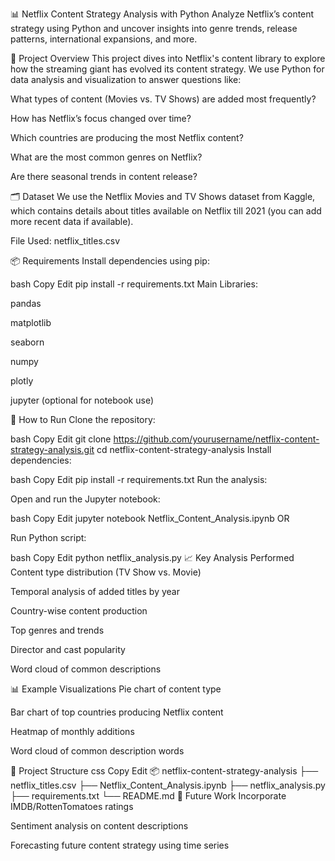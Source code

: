 📊 Netflix Content Strategy Analysis with Python
Analyze Netflix’s content strategy using Python and uncover insights into genre trends, release patterns, international expansions, and more.

📌 Project Overview
This project dives into Netflix's content library to explore how the streaming giant has evolved its content strategy. We use Python for data analysis and visualization to answer questions like:

What types of content (Movies vs. TV Shows) are added most frequently?

How has Netflix’s focus changed over time?

Which countries are producing the most Netflix content?

What are the most common genres on Netflix?

Are there seasonal trends in content release?

🗂️ Dataset
We use the Netflix Movies and TV Shows dataset from Kaggle, which contains details about titles available on Netflix till 2021 (you can add more recent data if available).

File Used: netflix_titles.csv

📦 Requirements
Install dependencies using pip:

bash
Copy
Edit
pip install -r requirements.txt
Main Libraries:

pandas

matplotlib

seaborn

numpy

plotly

jupyter (optional for notebook use)

🚀 How to Run
Clone the repository:

bash
Copy
Edit
git clone https://github.com/yourusername/netflix-content-strategy-analysis.git
cd netflix-content-strategy-analysis
Install dependencies:

bash
Copy
Edit
pip install -r requirements.txt
Run the analysis:

Open and run the Jupyter notebook:

bash
Copy
Edit
jupyter notebook Netflix_Content_Analysis.ipynb
OR

Run Python script:

bash
Copy
Edit
python netflix_analysis.py
📈 Key Analysis Performed
Content type distribution (TV Show vs. Movie)

Temporal analysis of added titles by year

Country-wise content production

Top genres and trends

Director and cast popularity

Word cloud of common descriptions

📊 Example Visualizations
Pie chart of content type

Bar chart of top countries producing Netflix content

Heatmap of monthly additions

Word cloud of common description words

📁 Project Structure
css
Copy
Edit
📦 netflix-content-strategy-analysis
├── netflix_titles.csv
├── Netflix_Content_Analysis.ipynb
├── netflix_analysis.py
├── requirements.txt
└── README.md
🧠 Future Work
Incorporate IMDB/RottenTomatoes ratings

Sentiment analysis on content descriptions

Forecasting future content strategy using time series
